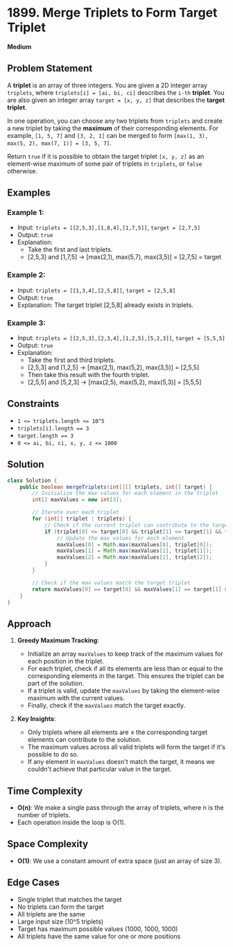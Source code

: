 # 1899. Merge Triplets to Form Target Triplet
**Medium**

## Problem Statement
A **triplet** is an array of three integers. You are given a 2D integer array `triplets`, where `triplets[i] = [ai, bi, ci]` describes the `i-th` **triplet**. You are also given an integer array `target = [x, y, z]` that describes the **target triplet**.

In one operation, you can choose any two triplets from `triplets` and create a new triplet by taking the **maximum** of their corresponding elements. For example, `[1, 5, 7]` and `[3, 2, 1]` can be merged to form `[max(1, 3), max(5, 2), max(7, 1)] = [3, 5, 7]`.

Return `true` if it is possible to obtain the target triplet `[x, y, z]` as an element-wise maximum of some pair of triplets in `triplets`, or `false` otherwise.

## Examples
### Example 1:
- Input: `triplets = [[2,5,3],[1,8,4],[1,7,5]]`, `target = [2,7,5]`
- Output: `true`
- Explanation: 
  - Take the first and last triplets.
  - [2,5,3] and [1,7,5] → [max(2,1), max(5,7), max(3,5)] = [2,7,5] = target

### Example 2:
- Input: `triplets = [[1,3,4],[2,5,8]]`, `target = [2,5,8]`
- Output: `true`
- Explanation: The target triplet [2,5,8] already exists in triplets.

### Example 3:
- Input: `triplets = [[2,5,3],[2,3,4],[1,2,5],[5,2,3]]`, `target = [5,5,5]`
- Output: `true`
- Explanation: 
  - Take the first and third triplets.
  - [2,5,3] and [1,2,5] → [max(2,1), max(5,2), max(3,5)] = [2,5,5]
  - Then take this result with the fourth triplet.
  - [2,5,5] and [5,2,3] → [max(2,5), max(5,2), max(5,3)] = [5,5,5]

## Constraints
- `1 <= triplets.length <= 10^5`
- `triplets[i].length == 3`
- `target.length == 3`
- `0 <= ai, bi, ci, x, y, z <= 1000`

## Solution
```java
class Solution {
    public boolean mergeTriplets(int[][] triplets, int[] target) {
        // Initialize the max values for each element in the triplet
        int[] maxValues = new int[3];

        // Iterate over each triplet
        for (int[] triplet : triplets) {
            // Check if the current triplet can contribute to the target
            if (triplet[0] <= target[0] && triplet[1] <= target[1] && triplet[2] <= target[2]) {
                // Update the max values for each element
                maxValues[0] = Math.max(maxValues[0], triplet[0]);
                maxValues[1] = Math.max(maxValues[1], triplet[1]);
                maxValues[2] = Math.max(maxValues[2], triplet[2]);
            }
        }

        // Check if the max values match the target triplet
        return maxValues[0] == target[0] && maxValues[1] == target[1] && maxValues[2] == target[2];
    }
}
```

## Approach
1. **Greedy Maximum Tracking**:
   - Initialize an array `maxValues` to keep track of the maximum values for each position in the triplet.
   - For each triplet, check if all its elements are less than or equal to the corresponding elements in the target. This ensures the triplet can be part of the solution.
   - If a triplet is valid, update the `maxValues` by taking the element-wise maximum with the current values.
   - Finally, check if the `maxValues` match the target exactly.

2. **Key Insights**:
   - Only triplets where all elements are ≤ the corresponding target elements can contribute to the solution.
   - The maximum values across all valid triplets will form the target if it's possible to do so.
   - If any element in `maxValues` doesn't match the target, it means we couldn't achieve that particular value in the target.

## Time Complexity
- **O(n)**: We make a single pass through the array of triplets, where n is the number of triplets.
- Each operation inside the loop is O(1).

## Space Complexity
- **O(1)**: We use a constant amount of extra space (just an array of size 3).

## Edge Cases
- Single triplet that matches the target
- No triplets can form the target
- All triplets are the same
- Large input size (10^5 triplets)
- Target has maximum possible values (1000, 1000, 1000)
- All triplets have the same value for one or more positions